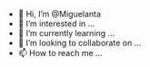 - 👋 Hi, I’m @Miguelanta
- 👀 I’m interested in ...
- 🌱 I’m currently learning ...
- 💞️ I’m looking to collaborate on ...
- 📫 How to reach me ...

<!---
Miguelanta/Miguelanta is a ✨ special ✨ repository because its `README.md` (this file) appears on your GitHub profile.
You can click the Preview link to take a look at your changes.
--->
